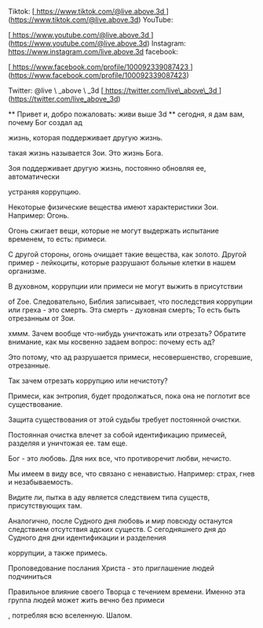 Tiktok:
[<u> https://www.tiktok.com/@live.above.3d </u>] (https://www.tiktok.com/@live.above.3d)   YouTube:

[<u> https://www.youtube.com/@live.above.3d </u>] (https://www.youtube.com/@live.above.3d)   Instagram: <https://www.instagram.com/live.above.3d>
facebook:

[<u> https://www.facebook.com/profile/100092339087423 </u> ] (https://www.facebook.com/profile/100092339087423)

Twitter: @live \ _above \ _3d
[<u> https://twitter.com/live\_above\_3d </u >] (https://twitter.com/live_above_3d)

** Привет и, добро пожаловать: живи выше 3d **
сегодня, я дам вам, почему Бог создал ад

жизнь, которая поддерживает другую жизнь.

такая жизнь называется Зои. Это жизнь Бога.

Зоя поддерживает другую жизнь, постоянно обновляя ее, автоматически

устраняя коррупцию.

Некоторые физические вещества имеют характеристики Зои. Например:
Огонь.

Огонь сжигает вещи, которые не могут выдержать испытание временем, то есть:
примеси.

С другой стороны, огонь очищает такие вещества, как золото.
Другой пример - лейкоциты, которые разрушают больные клетки в нашем организме.

В духовном, коррупции или примеси не могут выжить в присутствии

of Zoe. Следовательно, Библия записывает, что последствия коррупции или греха - это смерть.
Эта смерть - духовная смерть; То есть быть отрезанным от Зои.

хммм.
Зачем вообще что-нибудь уничтожать или отрезать?
Обратите внимание, как мы косвенно задаем вопрос: почему есть ад?

Это потому, что ад разрушается примеси, несовершенство, сгоревшие, отрезанные.

Так зачем отрезать коррупцию или нечистоту?

Примеси, как энтропия, будет продолжаться, пока она не поглотит все существование.

Защита существования от этой судьбы требует постоянной очистки.

Постоянная очистка влечет за собой идентификацию примесей, разделяя и уничтожая ее.
там еще.

Бог - это любовь. Для них все, что противоречит любви, нечисто.

Мы имеем в виду все, что связано с ненавистью. Например: страх, гнев
и незабываемость.  

Видите ли, пытка в аду является следствием типа существ, присутствующих там.

Аналогично, после Судного дня любовь и мир повсюду останутся следствием отсутствия адских существ.
С сегодняшнего дня до Судного дня дни идентификации и разделения

коррупции, а также примесь.

Проповедование послания Христа - это приглашение людей подчиниться

Правильное влияние своего Творца с течением времени.
Именно эта группа людей может жить вечно без примеси

, потребляя всю вселенную.
Шалом.





